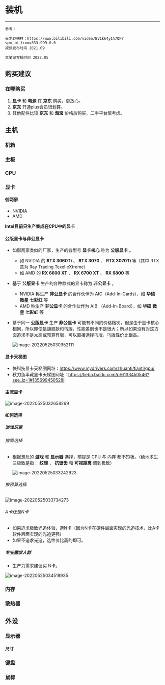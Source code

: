 # 装机

---

```wiki
参考：

天才赵德柱：https://www.bilibili.com/video/BV1k64y1h7QP?spm_id_from=333.999.0.0 
视频发布时间 2021.09

本笔记写稿时间 2022.05
```

## 购买建议

### 在哪购买

1. **显卡** 和 **电源** 在 **京东** 购买，更放心。
2. **京东** 开通plus会员很划算。
3. 其他配件比较 **京东** 和 **淘宝** 价格后购买，二手平台慎考虑。

## 主机

### 机箱

### 主板

### CPU

### 显卡

#### 御两家

- NVIDIA
- AMD

**Intel目前只生产集成在CPU中的显卡**

#### 公版显卡与非公显卡

- 如御两家类似的厂家，生产的各型号 **显卡核心** 称为 **公版显卡** 。

  - 如 NVIDIA 的 **RTX 3060Ti** 、 **RTX 3070** 、 **RTX 3070Ti** 等（其中 RTX 意为 Ray Tracing Texel eXtreme）
  - 如 AMD 的 **RX 6600 XT** 、 **RX 6700 XT** 、 **RX 6800** 等

- 基于 **公版显卡** 生产的各种款式的显卡称为 **非公显卡** 。

  - NVIDIA 称生产 **非公显卡** 的合作伙伴为 AIC（Add-In-Cards），如  **华硕** **微星** **七彩虹** 等
  - AMD 称生产 **非公显卡** 的合作伙伴为 AIB （Add-In-Board），如  **华硕** **微星** **七彩虹** 等

- 基于同一  **公版显卡** 生产 **非公显卡** 可能有不同的价格档次，但是由于显卡核心相同，所以即便是旗舰款和丐版，性能差别也不是很大；所以如果没有对这方面追求不是太高或预算有限，可以直接选择丐版，丐版性价比很高。

  ![image-20220525030952111](装机/image-20220525030952111.png)

#### 显卡天梯图

- 快科技显卡天梯图网址：https://www.mydrivers.com/zhuanti/tianti/gpu/
- 秋刀鱼半藏显卡天梯图网址：https://tieba.baidu.com/p/6133450546?see_lz=1#135699450528l

#### 主流显卡

![image-20220525032658269](装机/image-20220525032658269.png)

#### 如何选择

##### 游戏玩家

###### 按需选择

- 根据想玩的 **游戏** 和 **显示器** 选择，前提是 CPU 与 内存 都不短板。（绝地求生三极致是指： **纹理** 、 **抗锯齿** 和 **可视距离** 调到极致）

  ![image-20220525033242923](装机/image-20220525033242923.png)

###### 按预算选择

![image-20220525033734273](装机/image-20220525033734273.png)

###### A卡还是N卡

- 如果追求极致光追体验，选N卡（因为N卡在硬件层面实现的光追技术，比A卡软件层面实现的光追更强）
- 如果不追求光追，选性价比高的即可。

##### 专业需求人群

- 生产力需求建议买 N卡。

![image-20220525034518935](装机/image-20220525034518935.png)

### 内存

### 散热器



## 外设

### 显示器

#### 尺寸



### 键盘

### 鼠标





